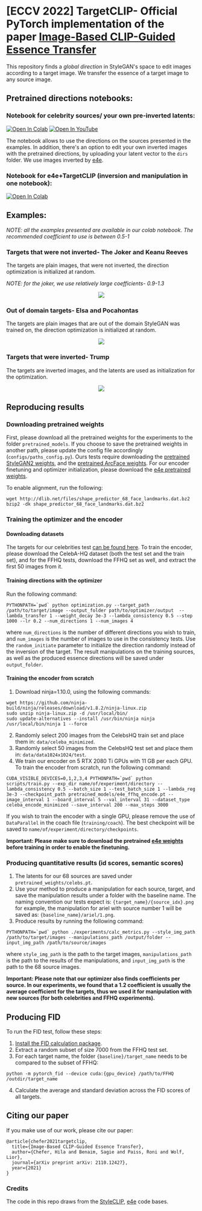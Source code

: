 # [ECCV 2022] TargetCLIP- Official PyTorch implementation of the paper [Image-Based CLIP-Guided Essence Transfer](https://arxiv.org/abs/2110.12427)

This repository finds a *global direction* in StyleGAN's space to edit images according to a target image.
We transfer the essence of a target image to any source image.

## Pretrained directions notebooks:
### Notebook for celebrity sources/ your own pre-inverted latents:
[![Open In Colab](https://colab.research.google.com/assets/colab-badge.svg)](https://colab.research.google.com/github/hila-chefer/TargetCLIP/blob/main/TargetCLIP_CLIP_guided_image_essence_transfer.ipynb)
[![Open In YouTube](https://img.shields.io/static/v1?label=ECCV2022&message=5MinuteVideo&color=red)](https://www.youtube.com/watch?v=GY_g4aDi_ys)

The notebook allows to use the directions on the sources presented in the examples. In addition, there's an option to edit your own inverted images with the pretrained directions, by uploading your latent vector to the `dirs` folder.
We use images inverted by [e4e](https://github.com/omertov/encoder4editing).

### Notebook for e4e+TargetCLIP (inversion and manipulation in one notebook):
[![Open In Colab](https://colab.research.google.com/assets/colab-badge.svg)](https://colab.research.google.com/github/hila-chefer/TargetCLIP/blob/main/TargetCLIP%2Be4e.ipynb)

## Examples:

*NOTE: all the examples presented are available in our colab notebook. The recommended coefficient to use is between 0.5-1*

### Targets that were not inverted- The Joker and Keanu Reeves 
The targets are plain images, that were not inverted, the direction optimization is initialized at random.

*NOTE: for the joker, we use relatively large coefficients- 0.9-1.3*
<p align="center">
  <img  src="https://github.com/hila-chefer/TargetCLIP/blob/main/examples/joker_keanu.jpg">
</p>

### Out of domain targets- Elsa and Pocahontas
The targets are plain images that are out of the domain StyleGAN was trained on, the direction optimization is initialized at random.
<p align="center">
  <img src="https://github.com/hila-chefer/TargetCLIP/blob/main/examples/elsa_pocahontas.jpg">
</p>


### Targets that were inverted- Trump
The targets are inverted images, and the latents are used as initialization for the optimization.
<p align="center">
  <img src="https://github.com/hila-chefer/TargetCLIP/blob/main/examples/Trump.png">
</p>

## Reproducing results
### Downloading pretrained weights 
First, please download all the pretrained weights for the experiments to the folder `pretrained_models`. If you choose to save the pretrained weights in another path, please update the config file accordingly (`configs/paths_config.py`). 
Ours tests require downloading the [pretrained StyleGAN2 weights](https://drive.google.com/uc?id=1EM87UquaoQmk17Q8d5kYIAHqu0dkYqdT), and the [pretrained ArcFace weights](https://github.com/TreB1eN/InsightFace_Pytorch). For our encoder finetuning and optimizer initialization, please download the [e4e pretrained weights](https://drive.google.com/file/d/1cUv_reLE6k3604or78EranS7XzuVMWeO/view).

To enable alignment, run the following:
```
wget http://dlib.net/files/shape_predictor_68_face_landmarks.dat.bz2
bzip2 -dk shape_predictor_68_face_landmarks.dat.bz2
```

### Training the optimizer and the encoder
#### Downloading datasets
The targets for our celebrities test [can be found here](https://drive.google.com/drive/folders/1MdY-_lcs5l1v1MwG2mwg-p_nv_sR2oF3). 
To train the encoder, please download the CelebA-HQ dataset (both the test set and the train set), and for the FFHQ tests, download the FFHQ set as well, and extract the first 50 images from it. 

#### Training directions with the optimizer
Run the following command:

```
PYTHONPATH=`pwd` python optimization.py --target_path /path/to/target/image --output_folder path/to/optimizer/output  --lambda_transfer 1 --weight_decay 3e-3 --lambda_consistency 0.5 --step 1000 --lr 0.2 --num_directions 1 --num_images 4 
```
where `num_directions` is the number of different directions you wish to train, and `num_images` is the number of images to use in the consistency tests.
Use the `random_initiate` parameter to initialize the direction randomly instead of the inversion of the target.
The result manipulations on the training sources, as well as the produced essence directions will be saved under `output_folder`.

#### Training the encoder from scratch
1. Download ninja=1.10.0, using the following commands:
```
wget https://github.com/ninja-build/ninja/releases/download/v1.8.2/ninja-linux.zip
sudo unzip ninja-linux.zip -d /usr/local/bin/
sudo update-alternatives --install /usr/bin/ninja ninja /usr/local/bin/ninja 1 --force
```
2. Randomly select 200 images from the CelebsHQ train set and place them in: `data/celeba_minimized`.
3. Randomly select 50 images from the CelebsHQ test set and place them in: `data/data1024x1024/test`.
4. We train our encoder on 5 RTX 2080 Ti GPUs with 11 GB per each GPU. To train the encoder from scratch, run the following command:
```
CUDA_VISIBLE_DEVICES=0,1,2,3,4 PYTHONPATH=`pwd` python scripts/train.py --exp_dir name/of/experiment/directory --lambda_consistency 0.5 --batch_size 1 --test_batch_size 1 --lambda_reg 3e-3 --checkpoint_path pretrained_models/e4e_ffhq_encode.pt --image_interval 1 --board_interval 5 --val_interval 31 --dataset_type celeba_encode_minimized --save_interval 200 --max_steps 3000

```
If you wish to train the encoder with a single GPU, please remove the use of `DataParallel` in the coach file (`training/coach`).
The best checkpoint will be saved to `name/of/experiment/directory/checkpoints`.

**Important: Please make sure to download the pretrained [e4e weights](https://drive.google.com/file/d/1cUv_reLE6k3604or78EranS7XzuVMWeO/view) before training in order to enable the finetuning.**

### Producing quantitative results (id scores, semantic scores)
1. The latents for our 68 sources are saved under `pretrained_weights/celebs.pt`.
2. Use your method to produce a manipulation for each source, target, and save the manipulation results under a folder with the baseline name.
 The naming convention our tests expect is: `{target_name}/{source_idx}.png` for example, the manipulation for ariel with source number 1 will be saved as: `{baseline_name}/ariel/1.png`.
3. Produce results by running the following command:
```
PYTHONPATH=`pwd` python ./experiments/calc_metrics.py --style_img_path /path/to/target/images --manipulations_path /output/folder --input_img_path /path/to/source/images
```
where `style_img_path` is the path to the target images, `manipulations_path` is the path to the results of the manipulations, and `input_img_path` is the path to the 68 source images.

**Important: Please note that our optimizer also finds coefficients per source. In our experiments, we found that a 1.2 coefficient is usually the average coefficient for the targets, thus we used it for manipulation with new sources (for both celebrities and FFHQ experiments).**

## Producing FID
To run the FID test, follow these steps:
1. [Install the FID calculation package](https://github.com/mseitzer/pytorch-fid).
2. Extract a random subset of size 7000 from the FFHQ test set.
3. For each target name, the folder `{baseline}/target_name` needs to be compared to the subset of FFHQ:
```
python -m pytorch_fid --device cuda:{gpu_device} /path/to/FFHQ /outdir/target_name
```
4. Calculate the average and standard deviation across the FID scores of all targets.




## Citing our paper
If you make use of our work, please cite our paper:
```
@article{chefer2021targetclip,
  title={Image-Based CLIP-Guided Essence Transfer},
  author={Chefer, Hila and Benaim, Sagie and Paiss, Roni and Wolf, Lior},
  journal={arXiv preprint arXiv: 2110.12427},
  year={2021}
}
```

### Credits
The code in this repo draws from the [StyleCLIP](https://github.com/orpatashnik/StyleCLIP), [e4e](https://github.com/omertov/encoder4editing) code bases. 
